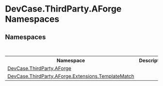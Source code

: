 # DevCase.ThirdParty.AForge Namespaces
 




## Namespaces
&nbsp;<table><tr><th>Namespace</th><th>Description</th></tr><tr><td><a href="N_DevCase_ThirdParty_AForge">DevCase.ThirdParty.AForge</a></td><td></td></tr><tr><td><a href="N_DevCase_ThirdParty_AForge_Extensions_TemplateMatch">DevCase.ThirdParty.AForge.Extensions.TemplateMatch</a></td><td></td></tr></table>&nbsp;
